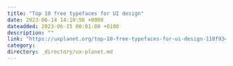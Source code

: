 ```yaml
---
title: "Top 10 free typefaces for UI design"
date: 2023-06-14 14:10:56 +0000
dateadded: 2023-06-15 00:01:00 +0100
description: ""
link: "https://uxplanet.org/top-10-free-typefaces-for-ui-design-118f934b724b?source=rss----819cc2aaeee0---4"
category:
directory: _directory/ux-planet.md
---
```

